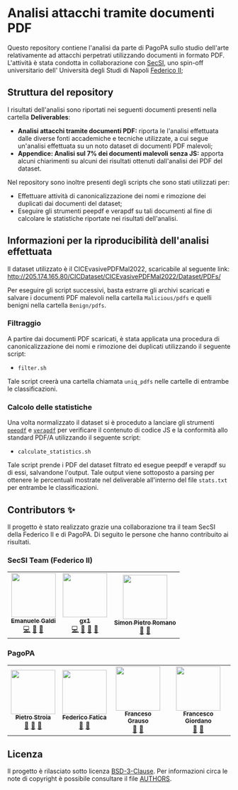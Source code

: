 # Analisi attacchi tramite documenti PDF
Questo repository contiene l'analisi da parte di PagoPA sullo studio dell'arte relativamente ad attacchi perpetrati utilizzando documenti in formato PDF. 
L'attività è stata condotta in collaborazione con [SecSI](https://secsi.io), uno spin-off universitario dell' Università degli Studi di Napoli [Federico II](https://www.unina.it/); 

## Struttura del repository
I risultati dell'analisi sono riportati nei seguenti documenti presenti nella cartella **Deliverables**: 

* **Analisi attacchi tramite documenti PDF:** riporta le l'analisi effettuata dalle diverse fonti accademiche e tecniche utilizzate, a cui segue un'analisi effettuata su un noto dataset di documenti PDF malevoli;
* **Appendice: Analisi sul 7% dei documenti malevoli senza JS:** apporta alcuni chiarimenti su alcuni dei risultati ottenuti dall'analisi dei PDF del dataset.

Nel repository sono inoltre presenti degli scripts che sono stati utilizzati per:
* Effettuare attività di canonicalizzazione dei nomi e rimozione dei duplicati dai documenti del dataset;
* Eseguire gli strumenti peepdf e verapdf su tali documenti al fine di calcolare le statistiche riportate nei risultati dell'analisi.

## Informazioni per la riproducibilità dell'analisi effettuata

Il dataset utilizzato è il CICEvasivePDFMal2022, scaricabile al seguente link: http://205.174.165.80/CICDataset/CICEvasivePDFMal2022/Dataset/PDFs/

Per eseguire gli script successivi, basta estrarre gli archivi scaricati e salvare i documenti PDF malevoli nella cartella `Malicious/pdfs` e quelli benigni nella cartella `Benign/pdfs`.

### Filtraggio

A partire dai documenti PDF scaricati, è stata applicata una procedura di canonicalizzazione dei nomi e rimozione dei duplicati utilizzando il seguente script:
* `filter.sh`

Tale script creerà una cartella chiamata `uniq_pdfs` nelle cartelle di entrambe le classificazioni.

### Calcolo delle statistiche

Una volta normalizzato il dataset si è proceduto a lanciare gli strumenti [`peepdf`](https://github.com/jesparza/peepdf) e [`verapdf`](https://verapdf.org/) per verificare il contenuto di codice JS e la conformità allo standard PDF/A utilizzando il seguente script:
* `calculate_statistics.sh`

Tale script prende i PDF del dataset filtrato ed esegue peepdf e verapdf su di essi, salvandone l'output. Tale output viene sottoposto a parsing per ottenere le percentuali mostrate nel deliverable all'interno del file `stats.txt` per entrambe le classificazioni.


## Contributors ✨
Il progetto è stato realizzato grazie una collaborazione tra il team SecSI della Federico II e di PagoPA. Di seguito le persone che hanno contribuito ai risultati.

### SecSI Team (Federico II)
<table>
  <tr>
    <td align="center">
    <a href="https://github.com/emalderson"><img src="https://avatars.githubusercontent.com/u/49370319?v=4" width="100px;" alt=""/><br /><sub><b>Emanuele Galdi</b></sub></a><br /> 
<a href="https://github.com/pagopa-research/pdf-attacks-study.git" title="Code">💻</a> 
<a href="https://github.com/pagopa-research/pdf-attacks-study.git" title="Design">🎨</a>
<a href="https://github.com/pagopa-research/pdf-attacks-study.git" title="Documentation">📖</a>
</td>
<td align="center"><a href="https://github.com/giper45"><img src="https://avatars2.githubusercontent.com/u/18548727?v=4" width="100px;" alt=""/><br /><sub><b>gx1</b></sub></a><br /> 
<a href="https://github.com/pagopa-research/pdf-attacks-study.git" title="Code">💻</a> 
<a href="https://github.com/pagopa-research/pdf-attacks-study.git" title="Design">🎨</a>
<a href="https://github.com/pagopa-research/pdf-attacks-study.git" title="Project Management">📆</a>
<a href="https://github.com/pagopa-research/pdf-attacks-study.git" title="Documentation">📖</a>
</td>
<td align="center"><a href="https://github.com/spromano"><img src="https://avatars1.githubusercontent.com/u/4959718?v=4?s=100" width="100px;" alt=""/><br /><sub><b>Simon Pietro Romano</b></sub></a><br />
<a href="https://github.com/pagopa-research/pdf-attacks-study.git" title="Design">🎨</a>
<a href="https://github.com/pagopa-research/pdf-attacks-study.git" title="Project Management">📆</a>
</td>
</table> 

### PagoPA 
<table>
<tr>
<td align="center"><a href="https://github.com/pp-ps"><img src="https://avatars.githubusercontent.com/u/63303456?v=4" width="100px;" alt=""/><br /><sub><b>Pietro Stroia</b></sub></a><br /> 
<a href="https://github.com/pagopa-research/pdf-attacks-study.git" title="Design">🎨</a>
<a href="https://github.com/pagopa-research/pdf-attacks-study.git" title="Project Management">📆</a>
<a href="https://github.com/pagopa-research/pdf-attacks-study.git" title="Review">📢</a> 
</td>

<td align="center"><a href="https://github.com/federicofatica-pagopa"><img src="https://avatars.githubusercontent.com/u/117305538?v=4" width="100px;" alt=""/><br /><sub><b>Federico Fatica</b></sub></a><br /> 
<a href="https://github.com/pagopa-research/pdf-attacks-study.git" title="Design">🎨</a>
<a href="https://github.com/pagopa-research/pdf-attacks-study.git" title="Review">📢</a> 
</td>

<td align="center"><a href="https://github.com/grausof"><img src="https://avatars.githubusercontent.com/u/442709?v=4" width="100px;" alt=""/><br /><sub><b>Franceso Grauso</b></sub></a><br />
<a href="https://github.com/pagopa-research/pdf-attacks-study.git" title="Design">🎨</a>
<a href="https://github.com/pagopa-research/pdf-attacks-study.git" title="Review">📢</a> 
</td>

<td align="center"><a href="https://github.com/nhoya"><img src="https://avatars.githubusercontent.com/u/7293260?v=4" width="100px;" alt=""/><br /><sub><b>Francesco Giordano</b></sub></a><br /> 
<a href="https://github.com/pagopa-research/pdf-attacks-study.git" title="Design">🎨</a>
<a href="https://github.com/pagopa-research/pdf-attacks-study.git" title="Review">📢</a> 
</td>
</tr>
</table>

## Licenza  
Il progetto è rilasciato sotto licenza [BSD-3-Clause](LICENSE.md).
Per informazioni circa le note di copyright è possibile consultare il file
[AUTHORS](AUTHORS). 
